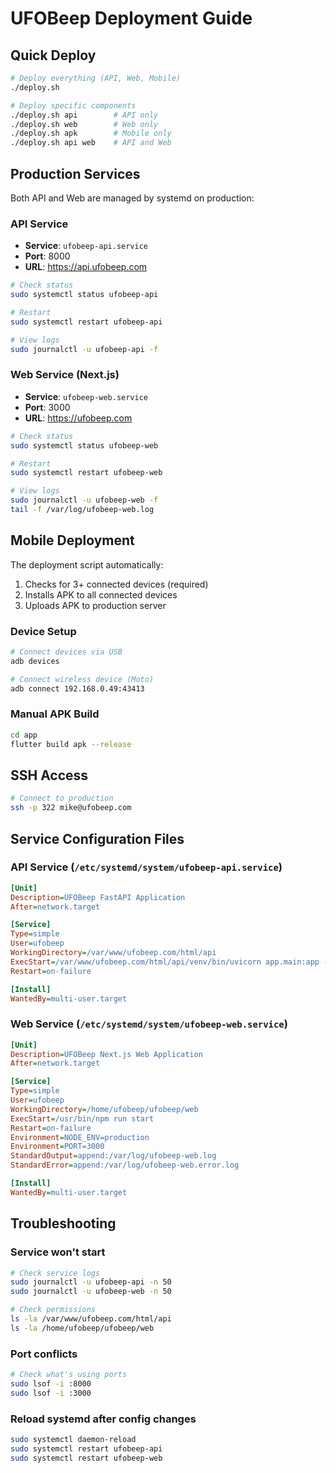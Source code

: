 # UFOBeep Deployment Guide

## Quick Deploy

```bash
# Deploy everything (API, Web, Mobile)
./deploy.sh

# Deploy specific components
./deploy.sh api        # API only
./deploy.sh web        # Web only  
./deploy.sh apk        # Mobile only
./deploy.sh api web    # API and Web
```

## Production Services

Both API and Web are managed by systemd on production:

### API Service
- **Service**: `ufobeep-api.service`
- **Port**: 8000
- **URL**: https://api.ufobeep.com

```bash
# Check status
sudo systemctl status ufobeep-api

# Restart
sudo systemctl restart ufobeep-api

# View logs
sudo journalctl -u ufobeep-api -f
```

### Web Service (Next.js)
- **Service**: `ufobeep-web.service`
- **Port**: 3000
- **URL**: https://ufobeep.com

```bash
# Check status
sudo systemctl status ufobeep-web

# Restart
sudo systemctl restart ufobeep-web

# View logs
sudo journalctl -u ufobeep-web -f
tail -f /var/log/ufobeep-web.log
```

## Mobile Deployment

The deployment script automatically:
1. Checks for 3+ connected devices (required)
2. Installs APK to all connected devices
3. Uploads APK to production server

### Device Setup
```bash
# Connect devices via USB
adb devices

# Connect wireless device (Moto)
adb connect 192.168.0.49:43413
```

### Manual APK Build
```bash
cd app
flutter build apk --release
```

## SSH Access

```bash
# Connect to production
ssh -p 322 mike@ufobeep.com
```

## Service Configuration Files

### API Service (`/etc/systemd/system/ufobeep-api.service`)
```ini
[Unit]
Description=UFOBeep FastAPI Application
After=network.target

[Service]
Type=simple
User=ufobeep
WorkingDirectory=/var/www/ufobeep.com/html/api
ExecStart=/var/www/ufobeep.com/html/api/venv/bin/uvicorn app.main:app --host 0.0.0.0 --port 8000
Restart=on-failure

[Install]
WantedBy=multi-user.target
```

### Web Service (`/etc/systemd/system/ufobeep-web.service`)
```ini
[Unit]
Description=UFOBeep Next.js Web Application
After=network.target

[Service]
Type=simple
User=ufobeep
WorkingDirectory=/home/ufobeep/ufobeep/web
ExecStart=/usr/bin/npm run start
Restart=on-failure
Environment=NODE_ENV=production
Environment=PORT=3000
StandardOutput=append:/var/log/ufobeep-web.log
StandardError=append:/var/log/ufobeep-web.error.log

[Install]
WantedBy=multi-user.target
```

## Troubleshooting

### Service won't start
```bash
# Check service logs
sudo journalctl -u ufobeep-api -n 50
sudo journalctl -u ufobeep-web -n 50

# Check permissions
ls -la /var/www/ufobeep.com/html/api
ls -la /home/ufobeep/ufobeep/web
```

### Port conflicts
```bash
# Check what's using ports
sudo lsof -i :8000
sudo lsof -i :3000
```

### Reload systemd after config changes
```bash
sudo systemctl daemon-reload
sudo systemctl restart ufobeep-api
sudo systemctl restart ufobeep-web
```